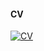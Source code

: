 #### CV
[![CV](https://img.shields.io/badge/CV-github-white?logo=github)](https://shawnzhang7829.github.io/CV/ZhangShuyang_CV_251003.pdf)